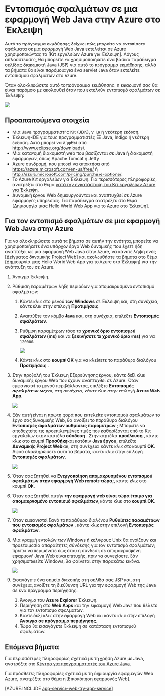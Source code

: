 <properties 
    pageTitle="Εντοπισμός σφαλμάτων σε μια εφαρμογή Web Java στην Azure στο Έκλειψη | Microsoft Azure" 
    description="Αυτό το πρόγραμμα εκμάθησης δείχνει πώς μπορείτε να χρησιμοποιήσετε το Κιτ εργαλείων Azure για Έκλειψη για τον εντοπισμό σφαλμάτων σε μια εφαρμογή Web Java εκτελείται σε Azure." 
    services="app-service\web" 
    documentationCenter="java" 
    authors="selvasingh" 
    manager="wpickett" 
    editor=""/>

<tags 
    ms.service="app-service-web" 
    ms.workload="web" 
    ms.tgt_pltfrm="na" 
    ms.devlang="Java" 
    ms.topic="article" 
    ms.date="09/20/2016" 
    ms.author="asirveda;robmcm"/>

# <a name="debug-a-java-web-app-on-azure-in-eclipse"></a>Εντοπισμός σφαλμάτων σε μια εφαρμογή Web Java στην Azure στο Έκλειψη

Αυτό το πρόγραμμα εκμάθησης δείχνει πώς μπορείτε να εντοπίσετε σφάλματα σε μια εφαρμογή Web Java εκτελείται σε Azure χρησιμοποιώντας το [Κιτ εργαλείων Azure για Έκλειψη]. Λόγους απλούστευσης, θα μπορείτε να χρησιμοποιήσετε ένα βασικό παράδειγμα σελίδας διακομιστή Java (JSP) για αυτό το πρόγραμμα εκμάθησης, αλλά τα βήματα θα είναι παρόμοια για ένα servlet Java όταν εκτελείτε εντοπισμού σφαλμάτων στο Azure.

Όταν ολοκληρώσετε αυτό το πρόγραμμα εκμάθησης, η εφαρμογή σας θα είναι παρόμοιο με ακολουθεί όταν που εκτελούν εντοπισμό σφαλμάτων σε Έκλειψη:

![][01]
 
## <a name="prerequisites"></a>Προαπαιτούμενα στοιχεία

* Μια Java προγραμματιστής Kit (JDK), v 1,8 ή νεότερη έκδοση.
* Έκλειψη-IDE για τους προγραμματιστές ΕΕ Java, Indigo ή νεότερη έκδοση. Αυτό μπορεί να ληφθεί από <http://www.eclipse.org/downloads/>.
* Μια κατανομή διακομιστή web που βασίζονται σε Java ή διακομιστή εφαρμογών, όπως Apache Tomcat ή Jetty.
* Azure συνδρομή, που μπορεί να αποκτήσει από <https://azure.microsoft.com/en-us/free/> ή <http://azure.microsoft.com/pricing/purchase-options/>.
* Το Azure Κιτ εργαλείων για Έκλειψη. Για περισσότερες πληροφορίες, ανατρέξτε στο θέμα [κατά την εγκατάσταση του Κιτ εργαλείων Azure για Έκλειψη].
* Δυναμική έργου Web δημιουργούνται και αναπτυχθεί σε Azure εφαρμογής υπηρεσίας. Για παράδειγμα ανατρέξτε στο θέμα [Δημιουργία μιας Hello World Web App για το Azure στο Έκλειψη].

## <a name="to-debug-a-java-web-app-on-azure"></a>Για τον εντοπισμό σφαλμάτων σε μια εφαρμογή Web Java στην Azure

Για να ολοκληρώσετε αυτά τα βήματα σε αυτήν την ενότητα, μπορείτε να χρησιμοποιήσετε ένα υπάρχον έργο Web δυναμικής που έχετε ήδη αναπτύξει ως μια εφαρμογή Web Java στην Azure, να κάνετε λήψη ενός [Δείγματος δυναμικής Project Web] και ακολουθήστε τα βήματα στο θέμα [Δημιουργία μιας Hello World Web App για το Azure στο Έκλειψη] για την ανάπτυξη του σε Azure. 

1. Άνοιγμα Έκλειψη.

1. Ρύθμιση παραμέτρων λήξη περιόδων για απομακρυσμένο εντοπισμό σφαλμάτων:

    1. Κάντε κλικ στο μενού **των Windows** σε Έκλειψη και, στη συνέχεια, κάντε κλικ στην επιλογή **Προτιμήσεις**.
    1. Αναπτύξτε τον κόμβο **Java** και, στη συνέχεια, επιλέξτε **Εντοπισμός σφαλμάτων**.
    1. Ρύθμιση παραμέτρων τόσο το **χρονικό όριο εντοπισμού σφαλμάτων (ms)** και να **ξεκινήσετε το χρονικό όριο (ms)** για να `120000`.

        ![][02]

    1. Κάντε κλικ στο **κουμπί OK** για να κλείσετε το παράθυρο διαλόγου **Προτιμήσεις** .

1. Στην προβολή του Έκλειψη Εξερεύνησης έργου, κάντε δεξί κλικ δυναμικής έργου Web που έχουν αναπτυχθεί σε Azure. Όταν εμφανιστεί το μενού περιβάλλοντος, επιλέξτε **Εντοπισμός σφαλμάτων ως**και, στη συνέχεια, κάντε κλικ στην επιλογή **Azure Web App**.

    ![][03]

1. Εάν αυτή είναι η πρώτη φορά που εκτελείτε εντοπισμού σφαλμάτων το έργο σας δυναμικής Web, θα ανοίξει το παράθυρο διαλόγου **Εντοπισμός σφαλμάτων ρυθμίσεις παραμέτρων** ; Μπορείτε να αποδεχτείτε τις προεπιλεγμένες τιμές που καθορίζονται από το Κιτ εργαλείων στην καρτέλα **σύνδεση** . Στην καρτέλα **προέλευση** , κάντε κλικ στο κουμπί **Προσθήκη**και κατόπιν **Java έργου**, επιλέξτε **Δυναμικής Project Web**και, στη συνέχεια, κάντε κλικ στο κουμπί **OK**. Αφού ολοκληρώσετε αυτά τα βήματα, κάντε κλικ στην επιλογή **Εντοπισμός σφαλμάτων**.

    ![][04]

1. Όταν σας ζητηθεί να **Ενεργοποίηση απομακρυσμένου εντοπισμού σφαλμάτων στην εφαρμογή Web remote τώρα;**, κάντε κλικ στο κουμπί **OK**.

1. Όταν σας ζητηθεί αυτήν **την εφαρμογή web είναι τώρα έτοιμο για απομακρυσμένο εντοπισμό σφαλμάτων**, κάντε κλικ στο **κουμπί OK**.

    ![][05]

1. Όταν εμφανιστεί ξανά το παράθυρο διαλόγου **Ρυθμίσεις παραμέτρων που εντοπισμός σφαλμάτων** , κάντε κλικ στην επιλογή **Εντοπισμός σφαλμάτων**.

1. Μια γραμμή εντολών των Windows ή κελύφους Unix θα ανοίξουν και προετοιμασία απαραίτητες σύνδεσης για τον εντοπισμό σφαλμάτων; πρέπει να περιμένετε έως ότου η σύνδεση σε απομακρυσμένη εφαρμογή Java Web είναι επιτυχής, πριν να συνεχίσετε. Εάν χρησιμοποιείτε Windows, θα φαίνεται στην παρακάτω εικόνα.

    ![][06]

1. Εισαγάγετε ένα σημείο διακοπής στη σελίδα σας JSP και, στη συνέχεια, ανοίξτε τη διεύθυνση URL για την εφαρμογή Web της Java σε ένα πρόγραμμα περιήγησης:

    1. Άνοιγμα του **Azure Explorer** Έκλειψη.
    1. Περιήγηση στο **Web Apps** και την εφαρμογή Web Java που θέλετε για τον εντοπισμό σφαλμάτων.
    1. Κάντε δεξί κλικ στην εφαρμογή Web και κάντε κλικ στην επιλογή **Άνοιγμα σε πρόγραμμα περιήγησης**.
    1. Τώρα θα εισαγάγετε Έκλειψη σε κατάσταση εντοπισμού σφαλμάτων.

## <a name="next-steps"></a>Επόμενα βήματα

Για περισσότερες πληροφορίες σχετικά με τη χρήση Azure με Java, ανατρέξτε στο [Κέντρο για προγραμματιστές του Azure Java].

Για πρόσθετες πληροφορίες σχετικά με τη δημιουργία εφαρμογών Web Azure, ανατρέξτε στο θέμα η [Επισκόπηση εφαρμογές Web].

[AZURE.INCLUDE [app-service-web-try-app-service](../../includes/app-service-web-try-app-service.md)]

<!-- URL List -->

[Azure App Service]: http://go.microsoft.com/fwlink/?LinkId=529714
[Azure Κιτ εργαλείων για Έκλειψη]: ../azure-toolkit-for-eclipse.md
[Κατά την εγκατάσταση του Κιτ εργαλείων Azure για Έκλειψη]: ../azure-toolkit-for-eclipse-installation.md
[Δημιουργία εφαρμογής Web κόσμο Γεια σας για Azure στο Έκλειψη]: ./app-service-web-eclipse-create-hello-world-web-app.md
[Δείγμα έργου δυναμικού περιεχομένου Web]: http://go.microsoft.com/fwlink/?LinkId=817337

[Κέντρο για προγραμματιστές του Azure Java]: https://azure.microsoft.com/develop/java/
[Επισκόπηση εφαρμογών Web]: ./app-service-web-overview.md

<!-- IMG List -->

[01]: ./media/app-service-web-debug-java-web-app-in-eclipse/01-debug-java-web-app-in-eclipse.png
[02]: ./media/app-service-web-debug-java-web-app-in-eclipse/02-configure-eclipse-remote-debug.png
[03]: ./media/app-service-web-debug-java-web-app-in-eclipse/03-debug-as.png
[04]: ./media/app-service-web-debug-java-web-app-in-eclipse/04-debug-configurations.png
[05]: ./media/app-service-web-debug-java-web-app-in-eclipse/05-ready-for-remote-debugging.png
[06]: ./media/app-service-web-debug-java-web-app-in-eclipse/06-windows-command-prompt-connection-successful-to-remote.png

